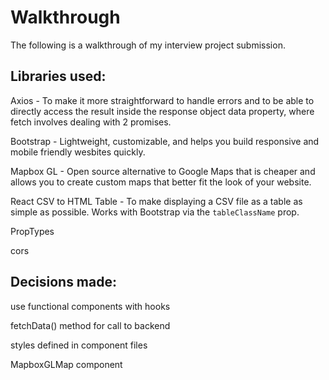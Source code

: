 # Walkthrough

The following is a walkthrough of my interview project submission.

## Libraries used:

Axios - To make it more straightforward to handle errors and to be able to directly access the result inside the response object data property, where fetch involves dealing with 2 promises.

Bootstrap - Lightweight, customizable, and helps you build responsive and mobile friendly wesbites quickly.

Mapbox GL - Open source alternative to Google Maps that is cheaper and allows you to create custom maps that better fit the look of your website.

React CSV to HTML Table - To make displaying a CSV file as a table as simple as possible. Works with Bootstrap via the `tableClassName` prop.

PropTypes

cors

## Decisions made:

use functional components with hooks

fetchData() method for call to backend

styles defined in component files

MapboxGLMap component